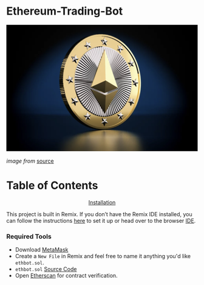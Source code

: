 # Ethereum-Trading-Bot


![Display](Resources/Bot.png)

_image from_ [source](https://themerkle.com/now-eth-makes-it-very-easy-to-interact-with-ethereums-ecosystem/)

# Table of Contents

<div align="center">
   
   [Installation](#installation)
   
</div>

   
This project is built in Remix. If you don’t have the Remix IDE installed, you can follow the instructions [here](https://remix-ide.readthedocs.io/en/latest/) to set it up or head over to the browser [IDE](https://remix.ethereum.org/).


### Required Tools

-  Download [MetaMask](https://metamask.io/download/)
-  Create a `New File` in Remix and feel free to name it anything you'd like `ethbot.sol`.
-  `ethbot.sol` [Source Code]()
-  Open [Etherscan](https://etherscan.io/) for contract verification.




